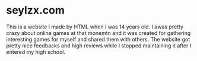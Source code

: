 # seylzx.com

This is a website I made by HTML when I was 14 years old.
I awas pretty crazy about online games at that monemtn and it was created for gathering interesting games for myself and shared them with others. The website got pretty nice feedbacks and high reviews while I stopped maintaining it after I entered my high school.
